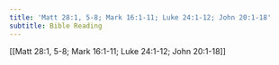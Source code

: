 ```yaml
---
title: 'Matt 28:1, 5-8; Mark 16:1-11; Luke 24:1-12; John 20:1-18'
subtitle: Bible Reading
---
```


[[Matt 28:1, 5-8; Mark 16:1-11; Luke 24:1-12; John 20:1-18]]